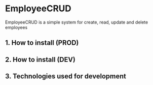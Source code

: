 # EmployeeCRUD
EmployeeCRUD is a simple system for create, read, update and delete employees

## 1. How to install (PROD)

## 2. How to install (DEV)

## 3. Technologies used for development
